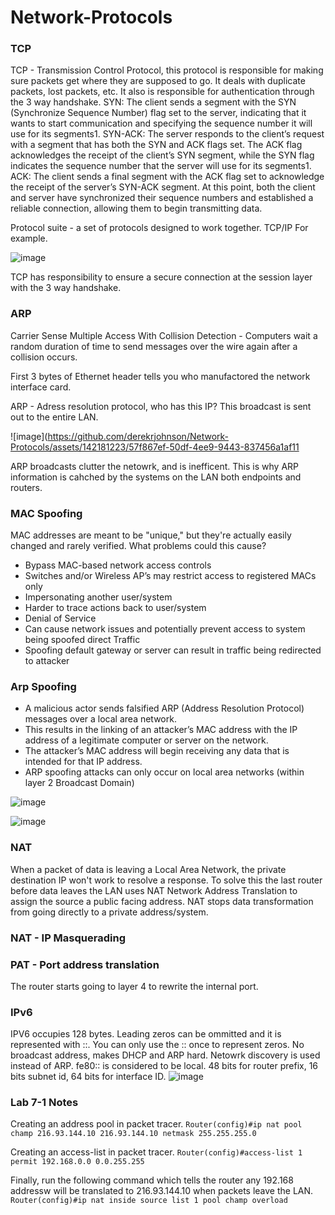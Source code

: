 # Network-Protocols

### TCP
TCP - Transmission Control Protocol, this protocol is responsible for making sure packets get where they are supposed to go. It deals with duplicate packets, lost packets, etc. It also is responsible for authentication through the 3 way handshake. SYN: The client sends a segment with the SYN (Synchronize Sequence Number) flag set to the server, indicating that it wants to start communication and specifying the sequence number it will use for its segments1.
SYN-ACK: The server responds to the client’s request with a segment that has both the SYN and ACK flags set. The ACK flag acknowledges the receipt of the client’s SYN segment, while the SYN flag indicates the sequence number that the server will use for its segments1.
ACK: The client sends a final segment with the ACK flag set to acknowledge the receipt of the server’s SYN-ACK segment. At this point, both the client and server have synchronized their sequence numbers and established a reliable connection, allowing them to begin transmitting data.

Protocol suite - a set of protocols designed to work together. TCP/IP For example.

![image](https://github.com/derekrjohnson/Network-Protocols/assets/142181223/30d776cb-117d-4c29-b39e-7cff6cfdbd2d)

TCP has responsibility to ensure a secure connection at the session layer with the 3 way handshake.


### ARP
Carrier Sense Multiple Access With Collision Detection - Computers wait a random duration of time to send messages over the wire again after a collision occurs.

First 3 bytes of Ethernet header tells you who manufactored the network interface card.

ARP - Adress resolution protocol, who has this IP? This broadcast is sent out to the entire LAN. 

![image](https://github.com/derekrjohnson/Network-Protocols/assets/142181223/57f867ef-50df-4ee9-9443-837456a1af11

ARP broadcasts clutter the netowrk, and is inefficent. This is why ARP information is cahched by the systems on the LAN both endpoints and routers.

### MAC Spoofing

MAC addresses are meant to be "unique," but they're actually
easily changed and rarely verified. What problems could this
cause?

* Bypass MAC-based network access controls
* Switches and/or Wireless AP’s may restrict access to registered MACs only
* Impersonating another user/system
* Harder to trace actions back to user/system
* Denial of Service
* Can cause network issues and potentially prevent access to system being spoofed  direct Traffic
* Spoofing default gateway or server can result in traffic being redirected to attacker

### Arp Spoofing

* A malicious actor sends falsified ARP (Address Resolution Protocol) messages over a local area network.
* This results in the linking of an attacker’s MAC address with the IP address of a legitimate computer or server on the network.
* The attacker’s MAC address will begin receiving any data that is intended for that IP address.
* ARP spoofing attacks can only occur on local area networks (within layer 2 Broadcast Domain)

![image](https://github.com/derekrjohnson/Network-Protocols/assets/142181223/c22679e5-d9af-45d2-90d4-6ccbc57bb3f2)

![image](https://github.com/derekrjohnson/Network-Protocols/assets/142181223/4baa6507-0d1e-48c8-a502-136a85024418)

### NAT

When a packet of data is leaving a Local Area Network, the private destination IP won't work to resolve a response. To solve this the last router before data leaves the LAN uses NAT Network Address Translation to assign the source a public facing address. NAT stops data transformation from going directly to a private address/system.

### NAT - IP Masquerading 

### PAT - Port address translation

The router starts going to layer 4 to rewrite the internal port.

### IPv6

IPV6 occupies 128 bytes. Leading zeros can be ommitted and it is represented with ::. You can only use the :: once to represent zeros. 
No broadcast address, makes DHCP and ARP hard. Netowrk discovery is used instead of ARP. 
fe80:: is considered to be local.
48 bits for router prefix, 16 bits subnet id, 64 bits for interface ID.
![image](https://github.com/derekrjohnson/Network-Protocols/assets/142181223/eb51e3e5-9192-454e-a149-6fa217f96b5b)

### Lab 7-1 Notes

Creating an address pool in packet tracer.
```Router(config)#ip nat pool champ 216.93.144.10 216.93.144.10 netmask 255.255.255.0```

Creating an access-list in packet tracer.
```Router(config)#access-list 1 permit 192.168.0.0 0.0.255.255```

Finally, run the following command which tells the router any 192.168 addressw will be translated to 216.93.144.10 when packets leave the LAN.
```Router(config)#ip nat inside source list 1 pool champ overload```













